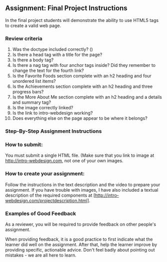 ## Assignment: Final Project Instructions

In the final project students will demonstrate the ability to use HTML5 tags to create a valid web page. 

### Review criteria

1. Was the doctype included correctly? (<!DOCTYPE html>)
2. Is there a head tag with a title for the page?
3. Is there a body tag?
4. Is there a nag tag with four anchor tags inside? Did they remember to change the text for the fourth link?
5. Is the Favorite Foods section complete with an h2 heading and four unordered list items?
6. Is the Achievements section complete with an h2 heading and three progress bars?
7. Is the More About Me section complete with an h2 heading and a details and summary tag?
8. Is the image correctly linked?
9. Is the link to intro-webdesign working?
10. Does everything else on the page appear to be where it belongs?

### Step-By-Step Assignment Instructions

### How to submit:

You must submit a single HTML file.  (Make sure that you link to image at http://intro-webdesign.com, not one of your own images.

### How to create your assignment:

Follow the instructions in the text description and the video to prepare your assignment.  If you have trouble with images, I have also included a textual description of the required components at [http://intro-webdesign.com/projectdescription.html].

### Examples of Good Feedback

As a reviewer, you will be required to provide feedback on other people's assignment.

When providing feedback, it is a good practice to first indicate what the learner did well on the assignment. After that, help the learner improve by providing specific, actionable advice.  Don't feel badly about pointing out mistakes - we are all here to learn.